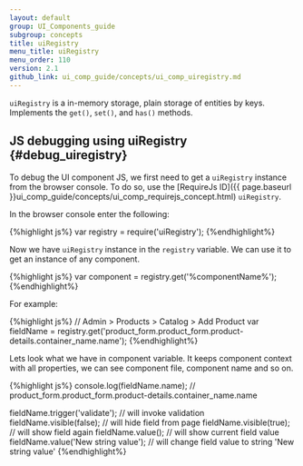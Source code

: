 ```yaml
---
layout: default
group: UI_Components_guide
subgroup: concepts
title: uiRegistry
menu_title: uiRegistry
menu_order: 110
version: 2.1
github_link: ui_comp_guide/concepts/ui_comp_uiregistry.md
---
```


`uiRegistry` is a in-memory storage, plain storage of entities by keys. Implements the `get()`, `set()`, and `has()` methods.

## JS debugging using uiRegistry {#debug_uiregistry}

To debug the UI component JS, we first need to get a `uiRegistry` instance from the browser console. To do so, use the [RequireJs ID]({{ page.baseurl }}ui_comp_guide/concepts/ui_comp_requirejs_concept.html) `uiRegistry`.

In the browser console enter the following:

{%highlight js%}
var registry = require('uiRegistry');
{%endhighlight%}

Now we have `uiRegistry` instance in the `registry` variable. We can use it to get an instance of any component.

{%highlight js%}
var component = registry.get('%componentName%');
{%endhighlight%}

For example:

{%highlight js%}
// Admin > Products > Catalog > Add Product
var fieldName = registry.get('product_form.product_form.product-details.container_name.name');
{%endhighlight%}

Lets look what we have in component variable. It keeps component context with all properties, we can see component file, component name and so on.

{%highlight js%}
console.log(fieldName.name); // product_form.product_form.product-details.container_name.name

fieldName.trigger('validate'); // will invoke validation
fieldName.visible(false); // will hide field from page
fieldName.visible(true);  // will show field again
fieldName.value(); // will show current field value
fieldName.value('New string value'); // will change field value to string 'New string value'
{%endhighlight%}